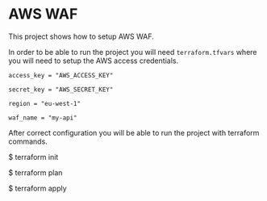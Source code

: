 # AWS WAF

This project shows how to setup AWS WAF.

In order to be able to run the project you will need `terraform.tfvars` where you will need to setup the AWS access credentials.

`access_key = "AWS_ACCESS_KEY"`

`secret_key = "AWS_SECRET_KEY"`

`region = "eu-west-1"`

`waf_name = "my-api"`

After correct configuration you will be able to run the project with terraform commands.

$ terraform init

$ terraform plan

$ terraform apply